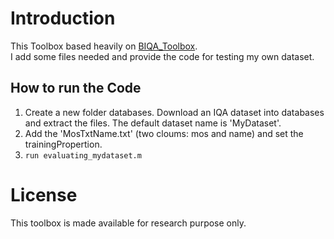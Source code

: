 # Introduction
  This Toolbox based heavily on [BIQA_Toolbox](https://github.com/HuiZeng/BIQA_Toolbox). <br> 
  I add some files needed and provide the code for testing my own dataset.
## How to run the Code
  1. Create a new folder databases. Download an IQA dataset into databases and extract the files. The default dataset name is  'MyDataset'.  <br> 
  2. Add the 'MosTxtName.txt' (two cloums: mos and name) and set the trainingPropertion.
  3. `run evaluating_mydataset.m ` 
# License
  This toolbox is made available for research purpose only.
